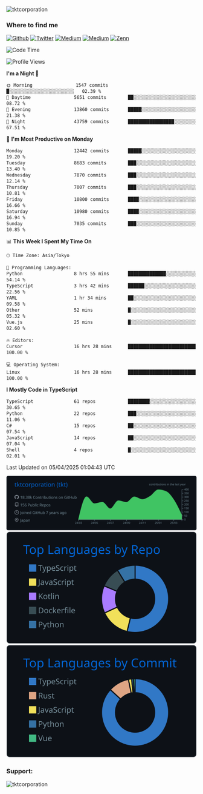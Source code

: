 <p align="left"> <img src="https://komarev.com/ghpvc/?username=tktcorporation&label=Profile%20views&color=0e75b6&style=flat" alt="tktcorporation" /> </p>

<h3>Where to find me</h3>
<p>
<a href="https://github.com/tktcorporation" target="_blank"><img alt="Github" src="https://img.shields.io/badge/GitHub-%2312100E.svg?&style=for-the-badge&logo=Github&logoColor=white" /></a>
<a href="https://twitter.com/tktcorporation" target="_blank"><img alt="Twitter" src="https://img.shields.io/badge/twitter-%231DA1F2.svg?&style=for-the-badge&logo=twitter&logoColor=white" /></a>
<a href="https://www.linkedin.com/in/tktcorporation" target="_blank"><img alt="Medium" src="https://img.shields.io/badge/linkdin-0a66c2.svg?&style=for-the-badge&logo=linkedin&logoColor=white" /></a>
<a href="https://qiita.com/tktcorporation" target="_blank"><img alt="Medium" src="https://img.shields.io/badge/qiita-55C500.svg?&style=for-the-badge&logo=qiita&logoColor=white" /></a>
<a href="https://zenn.dev/tktcorporation" target="_blank"><img alt="Zenn" src="https://img.shields.io/badge/Zenn-3EA8FF.svg?&style=for-the-badge&logo=Zenn&logoColor=white" /></a>
</p>
  
<!--START_SECTION:waka-->
![Code Time](http://img.shields.io/badge/Code%20Time-2%2C269%20hrs%2037%20mins-blue)

![Profile Views](http://img.shields.io/badge/Profile%20Views-0-blue)

**I'm a Night 🦉** 

```text
🌞 Morning                1547 commits        █░░░░░░░░░░░░░░░░░░░░░░░░   02.39 % 
🌆 Daytime                5651 commits        ██░░░░░░░░░░░░░░░░░░░░░░░   08.72 % 
🌃 Evening                13860 commits       █████░░░░░░░░░░░░░░░░░░░░   21.38 % 
🌙 Night                  43759 commits       █████████████████░░░░░░░░   67.51 % 
```
📅 **I'm Most Productive on Monday** 

```text
Monday                   12442 commits       █████░░░░░░░░░░░░░░░░░░░░   19.20 % 
Tuesday                  8683 commits        ███░░░░░░░░░░░░░░░░░░░░░░   13.40 % 
Wednesday                7870 commits        ███░░░░░░░░░░░░░░░░░░░░░░   12.14 % 
Thursday                 7007 commits        ███░░░░░░░░░░░░░░░░░░░░░░   10.81 % 
Friday                   10800 commits       ████░░░░░░░░░░░░░░░░░░░░░   16.66 % 
Saturday                 10980 commits       ████░░░░░░░░░░░░░░░░░░░░░   16.94 % 
Sunday                   7035 commits        ███░░░░░░░░░░░░░░░░░░░░░░   10.85 % 
```


📊 **This Week I Spent My Time On** 

```text
🕑︎ Time Zone: Asia/Tokyo

💬 Programming Languages: 
Python                   8 hrs 55 mins       ██████████████░░░░░░░░░░░   54.14 % 
TypeScript               3 hrs 42 mins       ██████░░░░░░░░░░░░░░░░░░░   22.56 % 
YAML                     1 hr 34 mins        ██░░░░░░░░░░░░░░░░░░░░░░░   09.58 % 
Other                    52 mins             █░░░░░░░░░░░░░░░░░░░░░░░░   05.32 % 
Vue.js                   25 mins             █░░░░░░░░░░░░░░░░░░░░░░░░   02.60 % 

🔥 Editors: 
Cursor                   16 hrs 28 mins      █████████████████████████   100.00 % 

💻 Operating System: 
Linux                    16 hrs 28 mins      █████████████████████████   100.00 % 
```

**I Mostly Code in TypeScript** 

```text
TypeScript               61 repos            ████████░░░░░░░░░░░░░░░░░   30.65 % 
Python                   22 repos            ███░░░░░░░░░░░░░░░░░░░░░░   11.06 % 
C#                       15 repos            ██░░░░░░░░░░░░░░░░░░░░░░░   07.54 % 
JavaScript               14 repos            ██░░░░░░░░░░░░░░░░░░░░░░░   07.04 % 
Shell                    4 repos             █░░░░░░░░░░░░░░░░░░░░░░░░   02.01 % 
```




 Last Updated on 05/04/2025 01:04:43 UTC
<!--END_SECTION:waka-->

[![](https://raw.githubusercontent.com/tktcorporation/tktcorporation/master/profile-summary-card-output/github_dark/0-profile-details.svg)](https://github.com/vn7n24fzkq/github-profile-summary-cards)
[![](https://raw.githubusercontent.com/tktcorporation/tktcorporation/master/profile-summary-card-output/github_dark/1-repos-per-language.svg)](https://github.com/vn7n24fzkq/github-profile-summary-cards) [![](https://raw.githubusercontent.com/tktcorporation/tktcorporation/master/profile-summary-card-output/github_dark/2-most-commit-language.svg)](https://github.com/vn7n24fzkq/github-profile-summary-cards)

<h3 align="left">Support:</h3>
<p><a href="https://www.buymeacoffee.com/tktcorporation"> <img align="left" src="https://cdn.buymeacoffee.com/buttons/v2/default-yellow.png" height="50" width="210" alt="tktcorporation" /></a></p><br><br>
